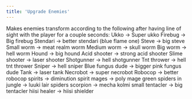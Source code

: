 ```yaml
---
title: 'Upgrade Enemies'
---
```


Makes enemies transform according to the following after having line of sight with the player for a couple seconds:
Ukko -> Super ukko
Firebug -> Big firebug
Stendari -> better stendari (blue flame one)
Steve -> big steve
Small worm -> meat realm worm
Medium worm -> skull worm
Big worm -> hell worm
Hound -> big hound
Acid shooter -> strong acid shooter
Slime shooter -> laser shooter
Shotgunner -> hell shotgunner
Tnt thrower -> hell tnt thrower
Sniper -> hell sniper
Blue fungus dude -> bigger pink fungus dude
Tank -> laser tank
Necrobot -> super necrobot
Robocop -> better robocop
spirits -> diminution spirit
mages -> poly mage
green spiders in jungle -> luuki lair spiders
scorpion -> mecha kolmi
small tentacler -> big tentacler
hiisi healer -> hiisi shielder
